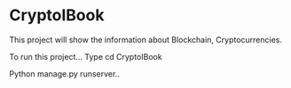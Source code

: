 # CryptoIBook
This project will show the information about Blockchain, Cryptocurrencies. 

To run this project...
Type cd CryptoIBook
 
 Python manage.py runserver..
